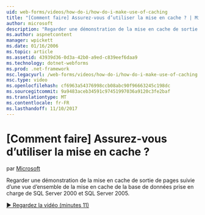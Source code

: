 ```yaml
---
uid: web-forms/videos/how-do-i/how-do-i-make-use-of-caching
title: "[Comment faire] Assurez-vous d’utiliser la mise en cache ? | Microsoft Docs"
author: microsoft
description: "Regarder une démonstration de la mise en cache de sortie de pages suivie d’une vue d’ensemble de la mise en cache de la base de données prise en charge de SQL Server 2000 et SQL Server 2005."
ms.author: aspnetcontent
manager: wpickett
ms.date: 01/16/2006
ms.topic: article
ms.assetid: 43939d36-0d3a-42b0-a9ed-c839eef6daa9
ms.technology: dotnet-webforms
ms.prod: .net-framework
msc.legacyurl: /web-forms/videos/how-do-i/how-do-i-make-use-of-caching
msc.type: video
ms.openlocfilehash: cf6963a54376998ccb08abc90f96663245c198dc
ms.sourcegitcommit: 9a9483aceb34591c97451997036a9120c3fe2baf
ms.translationtype: MT
ms.contentlocale: fr-FR
ms.lasthandoff: 11/10/2017
---
```

<a name="how-do-i-make-use-of-caching"></a>[Comment faire] Assurez-vous d’utiliser la mise en cache ?
====================
par [Microsoft](https://github.com/microsoft)

Regarder une démonstration de la mise en cache de sortie de pages suivie d’une vue d’ensemble de la mise en cache de la base de données prise en charge de SQL Server 2000 et SQL Server 2005.

[&#9654; Regardez la vidéo (minutes 11)](https://channel9.msdn.com/Blogs/ASP-NET-Site-Videos/how-do-i-make-use-of-caching)
